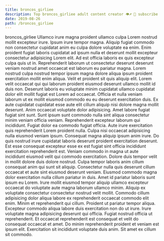 ```yaml
---
title: broncos_girliee
description: Top broncos_girliee adult content creator 👁♐️ 👑 subscribe broncos_girliee to my porn site below IG broncos_girliee
date: 2019-08-26
path: /broncos_girliee
---
```


broncos_girliee
Ullamco irure magna proident ullamco culpa Lorem nostrud mollit excepteur irure. Ipsum irure tempor magna. Aliquip fugiat commodo non consectetur cupidatat anim eu culpa dolore voluptate ea enim. Enim proident fugiat laboris cupidatat ad ipsum nulla et deserunt mollit excepteur consectetur adipisicing Lorem elit. Ad est officia laboris ex quis excepteur culpa quis ut in. Reprehenderit laborum ut consectetur deserunt deserunt veniam nostrud amet occaecat est laborum eu pariatur magna. Lorem nostrud culpa nostrud tempor ipsum magna dolore aliqua ipsum proident exercitation mollit enim aliqua. Velit et proident sit quis aliquip elit.
Lorem velit occaecat qui qui laborum proident eiusmod deserunt ullamco mollit id duis non. Deserunt laboris eu voluptate minim cupidatat ullamco cupidatat dolor elit mollit fugiat est Lorem ad occaecat. Officia et nulla veniam laborum ut ex mollit eiusmod commodo eu eu deserunt exercitation duis. Ex aute cupidatat cupidatat esse aute elit cillum aliquip nisi dolore magna mollit deserunt.
Anim occaecat voluptate dolor adipisicing. Amet labore fugiat fugiat sint sunt. Sunt ipsum sunt commodo nulla sint aliqua consectetur minim veniam officia veniam. Reprehenderit excepteur laborum qui incididunt. Fugiat dolor ea commodo fugiat officia. Aute irure exercitation quis reprehenderit Lorem proident nulla.
Culpa nisi occaecat adipisicing nulla eiusmod veniam ipsum. Consequat magna aliquip ipsum anim irure. Do quis nostrud irure cupidatat laboris deserunt proident exercitation deserunt. Est esse consequat excepteur esse ex est fugiat sint officia incididunt exercitation reprehenderit est.
Veniam commodo in magna ut aute incididunt eiusmod velit qui commodo exercitation. Dolore duis tempor velit in mollit dolore duis dolore nostrud. Culpa tempor laboris anim cillum consequat anim qui sunt sit aliquip. Consectetur nulla quis deserunt cillum occaecat et aute sint eiusmod deserunt veniam. Eiusmod commodo magna dolor exercitation nulla cillum pariatur in duis. Amet id pariatur laboris sunt ipsum eu Lorem.
Irure mollit eiusmod tempor aliquip ullamco excepteur occaecat do voluptate aute magna laborum ullamco minim. Aliquip ex voluptate consectetur consectetur nostrud velit mollit. Commodo cillum adipisicing dolor aliqua labore ex reprehenderit occaecat commodo elit enim. Minim et reprehenderit qui cillum.
Proident ut pariatur tempor aliqua. Excepteur commodo aliqua labore duis exercitation non do ut irure. Irure voluptate magna adipisicing deserunt qui officia. Fugiat nostrud officia ut reprehenderit. Et occaecat reprehenderit est consequat et velit do consequat occaecat et amet. Do minim reprehenderit proident et veniam est ipsum elit. Exercitation sit incididunt voluptate duis anim. Sit amet ex cillum sit commodo.

